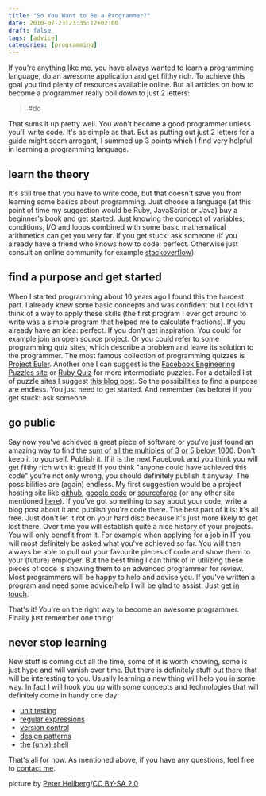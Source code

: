 ```yaml
---
title: "So You Want to Be a Programmer?"
date: 2010-07-23T23:35:12+02:00
draft: false
tags: [advice]
categories: [programming]
---
```


If you're anything like me, you have always wanted to learn a programming language, do an awesome application and get filthy rich. To achieve this goal you find plenty of resources available online. But all articles on how to become a programmer really boil down to just 2 letters:

> #do

That sums it up pretty well. You won't become a good programmer unless you'll write code. It's as simple as that. But as putting out just 2 letters for a guide might seem arrogant, I summed up 3 points which I find very helpful in learning a programming language.

## learn the theory

It's still true that you have to write code, but that doesn't save you from learning some basics about programming. Just choose a language (at this point of time my suggestion would be Ruby, JavaScript or Java) buy a beginner's book and get started. Just knowing the concept of variables, conditions, I/O and loops combined with some basic mathematical arithmetics can get you very far.
If you get stuck: ask someone (if you already have a friend who knows how to code: perfect. Otherwise just consult an online community for example [stackoverflow](http://stackoverflow.com/)).

## find a purpose and get started

When I started programming about 10 years ago I found this the hardest part. I already knew some basic concepts and was confident but I couldn't think of a way to apply these skills (the first program I ever got around to write was a simple program that helped me to calculate fractions). If you already have an idea: perfect. If you don't get inspiration. You could for example join an open source project. Or you could refer to some programming quiz sites, which describe a problem and leave its solution to the programmer. The most famous collection of programming quizzes is [Project Euler](http://projecteuler.net/). Another one I can suggest is the [Facebook Engineering Puzzles site](http://www.facebook.com/careers/puzzles.php) or [Ruby Quiz](http://rubyquiz.com/) for more intermediate puzzles. For a detailed list of puzzle sites I suggest [this blog post](http://www.billthelizard.com/2009/06/programming-and-logic-puzzles.html). So the possibilities to find a purpose are endless. You just need to get started. And remember (as before) if you get stuck: ask someone.

## go public

Say now you've achieved a great piece of software or you've just found an amazing way to find the [sum of all the multiples of 3 or 5 below 1000](http://projecteuler.net/index.php?section=problems&id=1). Don't keep it to yourself. Publish it. If it is the next Facebook and you think you will get filthy rich with it: great! If you think "anyone could have achieved this code" you're not only wrong, you should definitely publish it anyway. The possibilities are (again) endless. My first suggestion would be a project hosting site like [github](http://github.com), [google code](http://code.google.com/hosting/createProject) or [sourceforge](http://sourceforge.net/) (or any other site mentioned [here](http://stackoverflow.com/questions/10490/best-open-source-project-hosting-site)). If you've got something to say about your code, write a blog post about it and publish you're code there. The best part of it is: it's all free. Just don't let it rot on your hard disc because it's just more likely to get lost there. Over time you will establish quite a nice history of your projects. You will only benefit from it. For example when applying for a job in IT you will most definitely be asked what you've achieved so far. You will then always be able to pull out your favourite pieces of code and show them to your (future) employer. But the best thing I can think of in utilizing these pieces of code is showing them to an advanced programmer for review. Most programmers will be happy to help and advise you. If you've written a program and need some advice/help I will be glad to assist. Just [get in touch](http://grepthepipe.com/contact.html).

That's it! You're on the right way to become an awesome programmer. Finally just remember one thing:

## never stop learning

New stuff is coming out all the time, some of it is worth knowing, some is just hype and will vanish over time. But there is definitely stuff out there that will be interesting to you. Usually learning a new thing will help you in some way. In fact I will hook you up with some concepts and technologies that will definitely come in handy one day:

- [unit testing](http://en.wikipedia.org/wiki/Unit_testing)
- [regular expressions](http://en.wikipedia.org/wiki/Regular_expression)
- [version control](http://en.wikipedia.org/wiki/Revision_control)
- [design patterns](http://en.wikipedia.org/wiki/Design_pattern)
- [the (unix) shell](http://en.wikipedia.org/wiki/Unix_shell)

That's all for now. As mentioned above, if you have any questions, feel free to [contact me](http://twitter.com/leifg).

picture by [Peter Hellberg](http://www.flickr.com/photos/peterhellberg/3840599608/)/[CC BY-SA 2.0](http://creativecommons.org/licenses/by-sa/2.0/deed.en)
